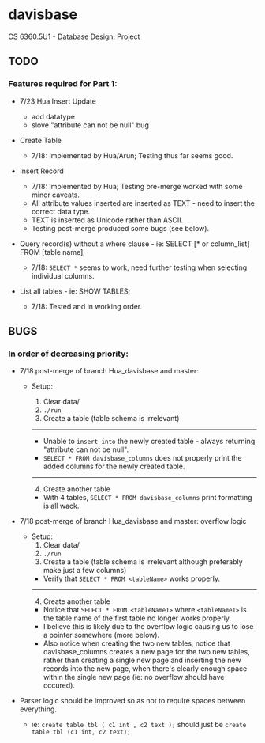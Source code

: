 # davisbase
CS 6360.5U1 - Database Design: Project 

## TODO
### Features required for Part 1:
* 7/23 Hua Insert Update
    * add datatype
    * slove "attribute can not be null" bug
* Create Table
    * 7/18: Implemented by Hua/Arun; Testing thus far seems good.

* Insert Record 
    * 7/18: Implemented by Hua; Testing pre-merge worked with some minor caveats.
    * All attribute values inserted are inserted as TEXT - need to insert the correct data type.
    * TEXT is inserted as Unicode rather than ASCII. 
    * Testing post-merge produced some bugs (see below).

* Query record(s) without a where clause - ie: SELECT [* or column_list] FROM [table name];
    * 7/18: `SELECT *` seems to work, need further testing when selecting individual columns.

* List all tables - ie: SHOW TABLES;
    * 7/18: Tested and in working order.

## BUGS
### In order of decreasing priority:
* 7/18 post-merge of branch Hua_davisbase and master:
    * Setup:
        1. Clear data/
        2. `./run`
        3. Create a table (table schema is irrelevant)
        ------
        * Unable to `insert into` the newly created table - always returning "attribute can not be null".
        * `SELECT * FROM davisbase_columns` does not properly print the added columns for the newly created table.
        ------

        4. Create another table
        * With 4 tables, `SELECT * FROM davisbase_columns` print formatting is all wack. 

* 7/18 post-merge of branch Hua_davisbase and master: overflow logic
    * Setup:
        1. Clear data/
        2. `./run`
        3. Create a table (table schema is irrelevant although preferably make just a few columns)
        * Verify that `SELECT * FROM <tableName>` works properly.
        ------
        4. Create another table
        * Notice that `SELECT * FROM <tableName1>` where `<tableName1>` is the table name of the first table no longer works properly.
        * I believe this is likely due to the overflow logic causing us to lose a pointer somewhere (more below).
        * Also notice when creating the two new tables, notice that davisbase_columns creates a new page for the two new tables, rather than creating a single new page and inserting the new records into the new page, when there's clearly enough space within the single new page (ie: no overflow should have occured).

* Parser logic should be improved so as not to require spaces between everything.
    * ie: `create table tbl ( c1 int , c2 text );` should just be `create table tbl (c1 int, c2 text);`
